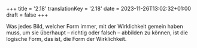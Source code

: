 +++
title = '2.18'
translationKey = '2.18'
date = 2023-11-26T13:02:32+01:00
draft = false
+++

Was jedes Bild, welcher Form immer, mit der Wirklichkeit gemein haben muss, um sie überhaupt – richtig oder falsch – abbilden zu können, ist die logische Form, das ist, die Form der Wirklichkeit.
